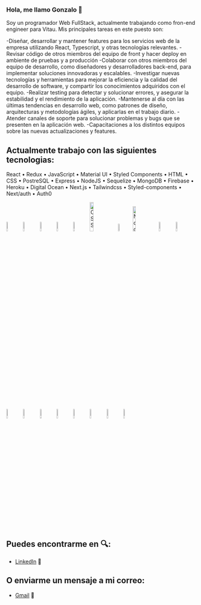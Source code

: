 ### Hola, me llamo Gonzalo :wave:
  Soy un programador Web FullStack, actualmente trabajando como fron-end engineer para Vitau.
  Mis principales tareas en este puesto son:

  -Diseñar, desarrollar y mantener features para los servicios web de la empresa utilizando React, Typescript, y otras tecnologías relevantes.
  -Revisar código de otros miembros del equipo de front y hacer deploy en ambiente de pruebas y a producción
  -Colaborar con otros miembros del equipo de desarrollo, como diseñadores y desarrolladores back-end, para implementar soluciones innovadoras y escalables.
  -Investigar nuevas tecnologías y herramientas para mejorar la eficiencia y la calidad del desarrollo de software, y compartir los conocimientos adquiridos con el equipo.
  -Realizar testing para detectar y solucionar errores, y asegurar la estabilidad y el rendimiento de la aplicación.
  -Mantenerse al día con las últimas tendencias en desarrollo web, como patrones de diseño, arquitecturas y metodologías ágiles, y aplicarlas en el trabajo diario.
  -Atender canales de soporte para solucionar problemas y bugs que se presenten en la aplicación web.
  -Capacitaciones a los distintos equipos sobre las nuevas actualizaciones y features.
  
## Actualmente trabajo con las siguientes tecnologias: 
<p>React • Redux • JavaScript •  Material UI •  Styled Components • HTML •  CSS • PostreSQL • Express • NodeJS • Sequelize • MongoDB • Firebase • Heroku • Digital Ocean • Next.js • Tailwindcss • Styled-components • Next/auth • Auth0 </p>

<div diplay="flex">
  
<img width="8%" alt="React" src="https://user-images.githubusercontent.com/82492849/127186826-fa23931b-dca7-46db-b33d-4caf6afd984c.png" />
<img width="8%" alt="Redux" src="https://user-images.githubusercontent.com/82492849/127186837-dd9080f1-f335-4c9e-a330-041332a4905a.png" />
<img width="8%" alt="JavaScript" src="https://user-images.githubusercontent.com/82492849/127186839-fded5ee4-3581-419d-aeab-9b4883453980.png" />
<img width="8%" alt="Material UI" src="https://user-images.githubusercontent.com/82492849/127186841-ff8cd6f5-fe7b-4430-a136-d80f4fa7cae7.png" />
<img width="8%" alt="HTML" src="https://upload.wikimedia.org/wikipedia/commons/thumb/6/61/HTML5_logo_and_wordmark.svg/230px-HTML5_logo_and_wordmark.svg.png" />
<img width="14%" alt="CSS" src="http://1000marcas.net/wp-content/uploads/2021/02/CSS-Logo.png" />
<img width="7%" alt="postgreSQL" src="https://user-images.githubusercontent.com/82492849/127188901-1886ca46-c80f-4d3f-8f94-48c57f94369d.png" />
<img width="13%" alt="Node Express" src="https://miro.medium.com/max/365/1*Jr3NFSKTfQWRUyjblBSKeg.png" />
<img width="8%" alt="Sequelize" src="https://user-images.githubusercontent.com/82492849/127190950-c9023b24-1d27-4502-9c39-b84915a667ae.png" />
<img width="8%" alt="MongoDB" src="https://quizizz.com/media/resource/gs/quizizz-media/questions/e300d82e-2498-43da-a4a4-d250faa7d251?w=90&h=90" />
<img width="8%" alt="Firebase" src="https://brandslogos.com/wp-content/uploads/images/large/firebase-logo.png" />  
<img width="8%" alt="heroku" src="https://www.nicepng.com/png/full/223-2233246_heroku-logo-salesforce-heroku.png" />
<img width="8%" alt="digital ocean" src="https://upload.wikimedia.org/wikipedia/commons/thumb/f/ff/DigitalOcean_logo.svg/1200px-DigitalOcean_logo.svg.png" />
<img width="8%" alt="next js" src="https://camo.githubusercontent.com/92ec9eb7eeab7db4f5919e3205918918c42e6772562afb4112a2909c1aaaa875/68747470733a2f2f6173736574732e76657263656c2e636f6d2f696d6167652f75706c6f61642f76313630373535343338352f7265706f7369746f726965732f6e6578742d6a732f6e6578742d6c6f676f2e706e67" />
<img width="8%" alt="tailwind" src="https://upload.wikimedia.org/wikipedia/commons/thumb/d/d5/Tailwind_CSS_Logo.svg/2048px-Tailwind_CSS_Logo.svg.png" />
<img width="8%" alt="styled" src="https://cdn-media-1.freecodecamp.org/images/-bmCEVFtIS2uUfrccPhudu7cIVRtoBywTexv" />
<img width="8%" alt="styled" src="https://next-auth.js.org/img/logo/logo-sm.png" />  
<img width="8%" alt="styled" src="https://avatars.githubusercontent.com/u/2824157?s=280&v=4" />    
  
</div>
  
## Puedes encontrarme en :mag::
- [LinkedIn](https://www.linkedin.com/in/gonzalo-sebastian-lagioia/) :briefcase:


## O enviarme un mensaje a mi correo:

- [Gmail](mailto:gonzalolagioia@gmail.com) 📧


